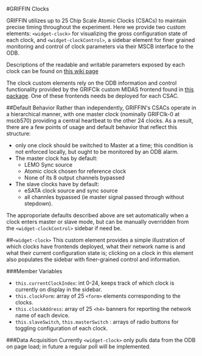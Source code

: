 #GRIFFIN Clocks

GRIFFIN utilizes up to 25 Chip Scale Atomic Clocks (CSACs) to maintain precise timing throughout the experiment.  Here we provide two custom elements: `<widget-clock>` for visualizing the gross configuration state of each clock, and `<widget-clockControl>`, a sidebar element for finer grained monitoring and control of clock parameters via their MSCB interface to the ODB.

Descriptions of the readable and writable parameters exposed by each clock can be found on [this wiki page](https://www.triumf.info/wiki/tigwiki/index.php/GRIF-Clk)

The clock custom elements rely on the ODB information and control functionality provided by the GRIFClk custom MIDAS frontend found in [this package](https://github.com/GRIFFINCollaboration/MIDASfrontends).  One of these frontends needs be deployed for each CSAC.

##Default Behavior
Rather than independently, GRIFFIN's CSACs operate in a hierarchical manner, with one master clock (nominally GRIFClk-0 at mscb570) providing a central heartbeat to the other 24 clocks.  As a result, there are a few points of usage and default behavior that reflect this structure:
 - only one clock should be switched to Master at a time; this condition is not enforced locally, but ought to be monitored by an ODB alarm.
 - The master clock has by default:
   - LEMO Sync source
   - Atomic clock chosen for reference clock
   - None of its 8 output channels bypassed
 - The slave clocks have by default:
   - eSATA clock source and sync source
   - all channles bypassed (ie master signal passed through without stepdown).

The approporiate defaults described above are set automatically when a clock enters master or slave mode, but can be manually overridden from the `<widget-clockControl>` sidebar if need be.

##`<widget-clock>`
This custom element provides a simple illustration of which clocks have frontends deployed, what their network name is and what their current configuration state is; clicking on a clock in this element also populates the sidebar with finer-grained control and information.

###Member Variables
 - `this.currentClockIndex`: int 0-24, keeps track of which clock is currently on display in the sidebar.
 - `this.clockForm`: array of 25 `<form>` elements corresponding to the clocks.
 - `this.clockAddress`: array of 25 `<h4>` banners for reporting the network name of each device.
 - `this.slaveSwitch`, `this.masterSwitch` : arrays of radio buttons for toggling configuration of each clock. 

###Data Acquisition
Currently `<widget-clock>` only pulls data from the ODB on page load; in future a regular poll will be implemented.
